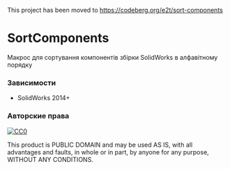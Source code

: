 This project has been moved to https://codeberg.org/e2t/sort-components
 
 # SortComponents
Макрос для сортування компонентів збірки SolidWorks в алфавітному порядку

### Зависимости
- SolidWorks 2014+

### Авторские права
[![CC0](https://licensebuttons.net/p/zero/1.0/88x31.png)](http://creativecommons.org/publicdomain/zero/1.0/)

This product is PUBLIC DOMAIN and may be used AS IS, with all advantages and faults, in whole or in part, by anyone for any purpose, WITHOUT ANY CONDITIONS.
